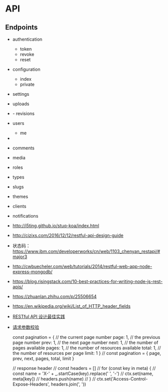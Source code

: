 # API

## Endpoints

- authentication
  - token
  - revoke
  - reset
- configuration
  - index
  - private
- settings
- uploads
- <post-type>
  - revisions
- users
  - me
- <taxonomy>
- comments
- media
- roles
- types
- slugs
- themes
- clients
- notifications

- http://i5ting.github.io/stuq-koa/index.html
- http://cizixs.com/2016/12/12/restful-api-design-guide
- 状态码：https://www.ibm.com/developerworks/cn/web/1103_chenyan_restapi/#major3
- http://cwbuecheler.com/web/tutorials/2014/restful-web-app-node-express-mongodb/
- https://blog.risingstack.com/10-best-practices-for-writing-node-js-rest-apis/
- https://zhuanlan.zhihu.com/p/25506654
- https://en.wikipedia.org/wiki/List_of_HTTP_header_fields
- [RESTful API 设计最佳实践](http://blog.jobbole.com/41233/)
- [请求参数校验](https://github.com/koajs/joi-router)

  const pagination = {
    // the current page number
    page: 1,
    // the previous page number
    prev: 1,
    // the next page number
    next: 1,
    // the number of pages available
    pages: 1,
    // the number of resources available
    total: 1,
    // the number of resources per page
    limit: 1
  }
  // const pagination = { page, prev, next, pages, total, limit }

  // response header
  // const headers = []
  // for (const key in meta) {
  //   const name = 'X-' + _.startCase(key).replace(' ', '-')
  //   ctx.set(name, meta[key])
  //   headers.push(name)
  // }
  // ctx.set('Access-Control-Expose-Headers', headers.join(', '))
